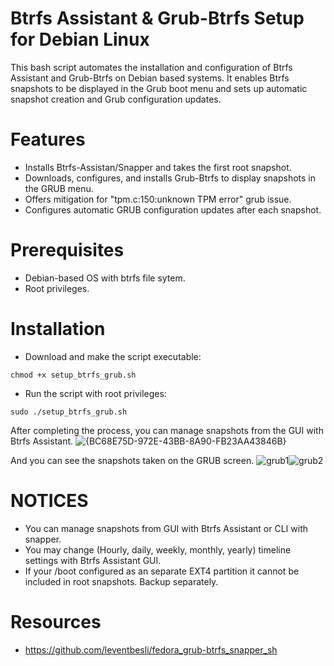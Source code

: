# Btrfs Assistant & Grub-Btrfs Setup for Debian Linux

This bash script automates the installation and configuration of Btrfs Assistant and Grub-Btrfs on Debian based systems. It enables Btrfs snapshots to be displayed in the Grub boot menu and sets up automatic snapshot creation and Grub configuration updates.

# Features
- Installs Btrfs-Assistan/Snapper and takes the first root snapshot.
- Downloads, configures, and installs Grub-Btrfs to display snapshots in the GRUB menu.
- Offers mitigation for "tpm.c:150:unknown TPM error" grub issue.
- Configures automatic GRUB configuration updates after each snapshot.

# Prerequisites
- Debian-based OS with btrfs file sytem.
- Root privileges.
  
# Installation
- Download and make the script executable:

```
chmod +x setup_btrfs_grub.sh
```

- Run the script with root privileges:

```
sudo ./setup_btrfs_grub.sh
```

After completing the process, you can manage snapshots from the GUI with Btrfs Assistant.
![{BC68E75D-972E-43BB-8A90-FB23AA43846B}](https://github.com/user-attachments/assets/7db1c2e2-04d6-4a85-a66f-bffbb5d11b01)

And you can see the snapshots taken on the GRUB screen.
![grub1](https://github.com/user-attachments/assets/5af97ca0-4c73-45cf-b4df-daf7355cf3e0)![grub2](https://github.com/user-attachments/assets/229fd63c-91c2-49dc-916e-97d2d6ed3c82)

# NOTICES
- You can manage snapshots from GUI with Btrfs Assistant or CLI with snapper.
- You may change (Hourly, daily, weekly, monthly, yearly) timeline settings with Btrfs Assistant GUI.
- If your /boot configured as an separate EXT4 partition it cannot be included in root snapshots. Backup separately.

# Resources
- https://github.com/leventbesli/fedora_grub-btrfs_snapper_sh 



